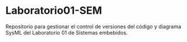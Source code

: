 # Laboratorio01-SEM
Repositorio para gestionar el control de versiones del código y diagrama SysML del Laboratorio 01 de Sistemas embebidos.
